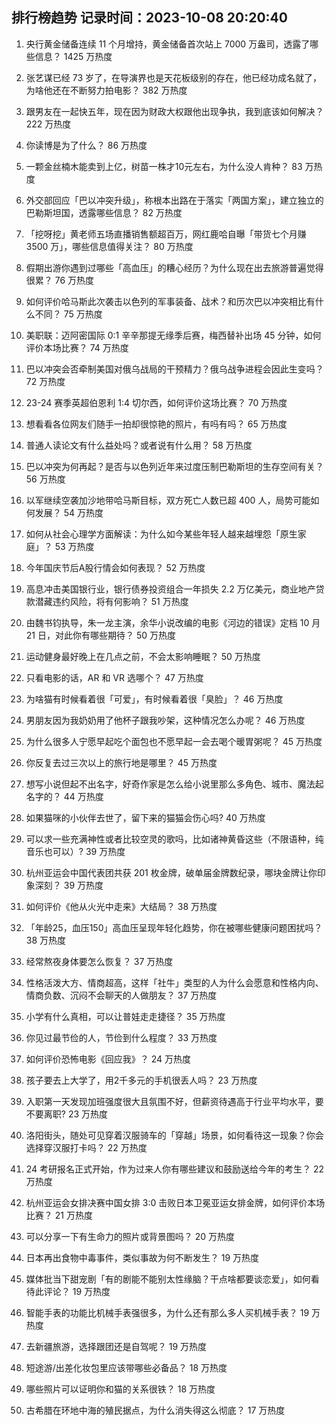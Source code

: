 
## 排行榜趋势 记录时间：2023-10-08 20:20:40
  
  1. 央行黄金储备连续 11 个月增持，黄金储备首次站上 7000 万盎司，透露了哪些信息？ 1425 万热度
    
  2. 张艺谋已经 73 岁了，在导演界也是天花板级别的存在，他已经功成名就了，为啥他还在不断努力拍电影？ 382 万热度
    
  3. 跟男友在一起快五年，现在因为财政大权跟他出现争执，我到底该如何解决？ 222 万热度
    
  4. 你读博是为了什么？ 86 万热度
    
  5. 一颗金丝楠木能卖到上亿，树苗一株才10元左右，为什么没人肯种？ 83 万热度
    
  6. 外交部回应「巴以冲突升级」，称根本出路在于落实「两国方案」，建立独立的巴勒斯坦国，透露哪些信息？ 82 万热度
    
  7. 「挖呀挖」黄老师五场直播销售额超百万，网红鹿哈自曝「带货七个月赚 3500 万」，哪些信息值得关注？ 80 万热度
    
  8. 假期出游你遇到过哪些「高血压」的糟心经历？为什么现在出去旅游普遍觉得很累？ 76 万热度
    
  9. 如何评价哈马斯此次袭击以色列的军事装备、战术？和历次巴以冲突相比有什么不同？ 75 万热度
    
  10. 美职联：迈阿密国际 0:1 辛辛那提无缘季后赛，梅西替补出场 45 分钟，如何评价本场比赛？ 74 万热度
    
  11. 巴以冲突会否牵制美国对俄乌战局的干预精力？俄乌战争进程会因此生变吗？ 72 万热度
    
  12. 23-24 赛季英超伯恩利 1:4 切尔西，如何评价这场比赛？ 70 万热度
    
  13. 想看看各位网友们随手一拍却很惊艳的照片，有吗有吗？ 65 万热度
    
  14. 普通人读论文有什么益处吗？或者说有什么用？ 58 万热度
    
  15. 巴以冲突为何再起？是否与以色列近年来过度压制巴勒斯坦的生存空间有关？ 56 万热度
    
  16. 以军继续空袭加沙地带哈马斯目标，双方死亡人数已超 400 人，局势可能如何发展？ 54 万热度
    
  17. 如何从社会心理学方面解读：为什么如今某些年轻人越来越埋怨「原生家庭」？ 53 万热度
    
  18. 今年国庆节后A股行情会如何表现？ 52 万热度
    
  19. 高息冲击美国银行业，银行债券投资组合一年损失 2.2 万亿美元，商业地产贷款潜藏违约风险，将有何影响？ 51 万热度
    
  20. 由魏书钧执导，朱一龙主演，余华小说改编的电影《河边的错误》定档 10 月 21 日，对此你有哪些期待？ 50 万热度
    
  21. 运动健身最好晚上在几点之前，不会太影响睡眠？ 50 万热度
    
  22. 只看电影的话，AR 和 VR 选哪个？ 47 万热度
    
  23. 为啥猫有时候看着很「可爱」，有时候看着很「臭脸」？ 46 万热度
    
  24. 男朋友因为我奶奶用了他杯子跟我吵架，这种情况怎么办呢？ 46 万热度
    
  25. 为什么很多人宁愿早起吃个面包也不愿早起一会去喝个暖胃粥呢？ 45 万热度
    
  26. 你反复去过三次以上的旅行地是哪里？ 45 万热度
    
  27. 想写小说但起不出名字，好奇作家是怎么给小说里那么多角色、城市、魔法起名字的？ 44 万热度
    
  28. 如果猫咪的小伙伴去世了，留下来的猫猫会伤心吗? 40 万热度
    
  29. 可以求一些充满神性或者比较空灵的歌吗，比如诸神黄昏这些（不限语种，纯音乐也可以）? 39 万热度
    
  30. 杭州亚运会中国代表团共获 201 枚金牌，破单届金牌数纪录，哪块金牌让你印象深刻？ 39 万热度
    
  31. 如何评价《他从火光中走来》大结局？ 38 万热度
    
  32. 「年龄25，血压150」高血压呈现年轻化趋势，你在被哪些健康问题困扰吗？ 38 万热度
    
  33. 经常熬夜身体要怎么恢复？ 37 万热度
    
  34. 性格活泼大方、情商超高，这样「社牛」类型的人为什么会愿意和性格内向、情商负数、沉闷不会聊天的人做朋友？ 37 万热度
    
  35. 小学有什么真相，可以让普娃走走捷径？ 35 万热度
    
  36. 你见过最节俭的人，节俭到什么程度？ 33 万热度
    
  37. 如何评价恐怖电影《回应我》？ 24 万热度
    
  38. 孩子要去上大学了，用2千多元的手机很丢人吗？ 23 万热度
    
  39. 入职第一天发现加班强度很大且氛围不好，但薪资待遇高于行业平均水平，要不要离职? 23 万热度
    
  40. 洛阳街头，随处可见穿着汉服骑车的「穿越」场景，如何看待这一现象？你会选择穿汉服打卡吗？ 22 万热度
    
  41. 24 考研报名正式开始，作为过来人你有哪些建议和鼓励送给今年的考生？ 22 万热度
    
  42. 杭州亚运会女排决赛中国女排 3:0 击败日本卫冕亚运女排金牌，如何评价本场比赛？ 21 万热度
    
  43. 可以分享一下有生命力的照片或背景图吗？ 20 万热度
    
  44. 日本再出食物中毒事件，类似事故为何不断发生？ 19 万热度
    
  45. 媒体批当下甜宠剧「有的剧能不能别太性缘脑？干点啥都要谈恋爱」，如何看待此评论？ 19 万热度
    
  46. 智能手表的功能比机械手表强很多，为什么还有那么多人买机械手表？ 19 万热度
    
  47. 去新疆旅游，选择跟团还是自驾呢？ 19 万热度
    
  48. 短途游/出差化妆包里应该带哪些必备品？ 18 万热度
    
  49. 哪些照片可以证明你和猫的关系很铁？ 18 万热度
    
  50. 古希腊在环地中海的殖民据点，为什么消失得这么彻底？ 17 万热度
    